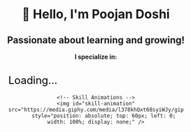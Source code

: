 <div align="center">
  <h1>👋 Hello, I'm Poojan Doshi</h1>
  <h2>Passionate about learning and growing!</h2>
</div>

<div align="center">
  <p><b>I specialize in:</b></p>
  <div id="skill-container" style="position: relative; width: 400px; height: 200px;">
    <!-- Typing Animation -->
    <svg width="400" height="50" xmlns="http://www.w3.org/2000/svg">
      <text x="0" y="40" fill="black" font-size="24" id="dynamic-skill">Loading...</text>
    </svg>
    
    <!-- Skill Animations -->
    <img id="skill-animation" src="https://media.giphy.com/media/l378khQxt68syiWJy/giphy.gif" 
         style="position: absolute; top: 60px; left: 0; width: 100%; display: none;" />
  </div>
</div>

<script>
  // Define skills and corresponding animations
  const skills = [
    { name: "Full-Stack Development", gif: "https://media.giphy.com/media/lP8xu5t2DLGG045H8F/giphy.gif" },
    { name: "Machine Learning", gif: "https://media.giphy.com/media/26tn33aiTi1jkl6H6/giphy.gif" },
    { name: "Data Analytics", gif: "https://media.giphy.com/media/3o7abldj0b3rxrZUxW/giphy.gif" },
    { name: "Story Writing", gif: "https://media.giphy.com/media/l378khQxt68syiWJy/giphy.gif" }
  ];

  const skillElement = document.getElementById("dynamic-skill");
  const animationElement = document.getElementById("skill-animation");

  let skillIndex = 0;
  let charIndex = 0;
  let typingForward = true;

  function typeSkill() {
    const skill = skills[skillIndex];

    if (typingForward) {
      // Typing forward
      charIndex++;
      if (charIndex > skill.name.length) {
        typingForward = false;
        setTimeout(typeSkill, 1000); // Pause before deleting
        return;
      }
    } else {
      // Deleting backward
      charIndex--;
      if (charIndex === 0) {
        typingForward = true;
        skillIndex = (skillIndex + 1) % skills.length; // Move to next skill
        setTimeout(typeSkill, 500); // Pause before typing next skill
        return;
      }
    }

    // Update skill text
    skillElement.textContent = skill.name.slice(0, charIndex);

    // Show related animation
    if (charIndex === skill.name.length) {
      animationElement.src = skill.gif;
      animationElement.style.display = "block";
    } else if (charIndex === 0) {
      animationElement.style.display = "none";
    }

    // Recursive typing
    setTimeout(typeSkill, 150);
  }

  // Start typing effect
  typeSkill();
</script>